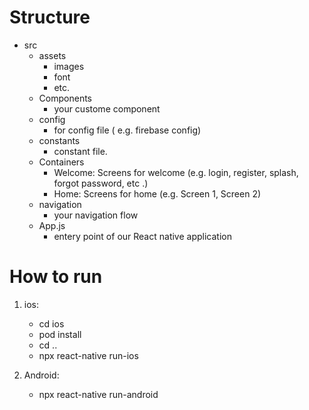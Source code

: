 # Structure

- src
    - assets
        - images
        - font
        - etc.
    - Components
        - your custome component
    - config
        - for config file ( e.g. firebase config)
    - constants
        - constant file.
    - Containers
        - Welcome: Screens for welcome (e.g. login, register, splash, forgot password, etc .)
        - Home: Screens for home (e.g. Screen 1, Screen 2)
    - navigation
        - your navigation flow
    - App.js
        - entery point of our React native application

# How to run

1. ios:
    - cd ios
    - pod install
    - cd ..
    - npx react-native run-ios

2. Android:
    - npx react-native run-android